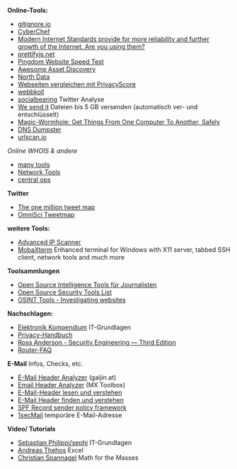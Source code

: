 **Online-Tools:**
- [gitignore.io](https://www.gitignore.io/)
- [CyberChef](https://gchq.github.io/CyberChef/)
- [Modern Internet Standards provide for more reliability and further growth of the Internet. 
Are you using them?](https://internet.nl/)
- [prettifyjs.net](https://www.prettifyjs.net/)
- [Pingdom Website Speed Test](https://tools.pingdom.com/)
- [Awesome Asset Discovery](https://github.com/redhuntlabs/Awesome-Asset-Discovery)
- [North Data](https://www.northdata.de/)
- [Webseiten vergleichen mit PrivacyScore](https://privacyscore.org/)
- [webbkoll](https://webbkoll.dataskydd.net/de)
- [socialbearing](https://socialbearing.com/) Twitter Analyse
- [We send it](https://www.wesendit.com/) Dateien bis 5 GB versenden (automatisch ver- und entschlüsselt)
- [Magic-Wormhole: Get Things From One Computer To Another, Safely](https://magic-wormhole.readthedocs.io/en/latest/)
- [DNS Dumpster](https://dnsdumpster.com/)
- [urlscan.io](https://urlscan.io/)

*Online WHOIS & andere*
- [many tools](https://manytools.org/)
- [Network Tools](https://network-tools.com/)
- [central ops](https://centralops.net/co/)


**Twitter**
- [The one million tweet map](https://onemilliontweetmap.com/)
- [OmniSci Tweetmap](https://scl2-04-gpu03.mapd.com/)

**weitere Tools:**
- [Advanced IP Scanner](http://www.advanced-ip-scanner.com/de/)
- [MobaXterm](https://mobaxterm.mobatek.net/) Enhanced terminal for Windows with X11 server, tabbed SSH client, network tools and much more

**Toolsammlungen**
- [Open Source Intelligence Tools für Journalisten](https://www.julianschmidli.com/osint-tools)
- [Open Source Security Tools List](https://haxf4rall.com/2019/07/28/open-source-security-tools-list/)
- [OSINT Tools - Investigating websites](https://www.aware-online.com/en/osint-tools/website-tools/)

**Nachschlagen:**
- [Elektronik Kompendium](https://www.elektronik-kompendium.de/) IT-Grundlagen
- [Privacy-Handbuch](https://www.privacy-handbuch.de/index.htm)
- [Ross Anderson - Security Engineering — Third Edition](https://www.cl.cam.ac.uk/~rja14/book.html)
- [Router-FAQ](https://www.router-faq.de/)

**E-Mail** Infos, Checks, etc.
- [E-Mail Header Analyzer](https://www.gaijin.at/de/tools/e-mail-header-analyzer) (gaijin.at)
- [Email Header Analyzer](https://mxtoolbox.com/EmailHeaders.aspx) (MX Toolbox)
- [E-Mail-Header lesen und verstehen](https://th-h.de/net/usenet/faqs/headerfaq/)
- [E-Mail Header finden und verstehen](https://www.mailjet.de/blog/news/email-header/)
- [SPF Record sender policy framework](https://www.spf-record.de/)
- [1secMail](https://www.1secmail.com/) temporäre E-Mail-Adresse

**Video/ Tutorials**
- [Sebastian Philippi/sephi](https://www.youtube.com/channel/UCprxyhLmoU0DA1UhJUw0bDA/playlists) IT-Grundlagen
- [Andreas Thehos](https://www.youtube.com/user/AThehos) Excel
- [Christian Spannagel](https://www.youtube.com/channel/UC_FGVqET9-GHgKZ7G0ejTSA) Math for the Masses
